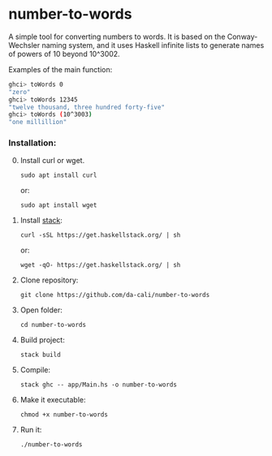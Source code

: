 # number-to-words

A simple tool for converting numbers to words. It is based on the Conway-Wechsler naming system, and it uses Haskell infinite lists to generate names of powers of 10 beyond 10^3002.

Examples of the main function:
```bash
ghci> toWords 0
"zero"
ghci> toWords 12345
"twelve thousand, three hundred forty-five"
ghci> toWords (10^3003)
"one millillion"
```

### Installation:

0. Install curl or wget.
    ```
    sudo apt install curl
    ```
    or:
    ```
    sudo apt install wget
    ```
1. Install [stack](https://docs.haskellstack.org/en/stable/README/):
    ```
    curl -sSL https://get.haskellstack.org/ | sh
    ```
    or:
    ```
    wget -qO- https://get.haskellstack.org/ | sh
    ```
2. Clone repository:
    ```
    git clone https://github.com/da-cali/number-to-words
    ```
3. Open folder:
    ```
    cd number-to-words
    ```
4. Build project:
    ```
    stack build
    ```
5. Compile:
    ```
    stack ghc -- app/Main.hs -o number-to-words
    ```
6. Make it executable:
    ```
    chmod +x number-to-words
    ```
7. Run it:
    ```
    ./number-to-words
    ```